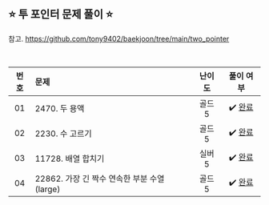 ## ⭐️ 투 포인터 문제 풀이 ⭐️ 

참고. https://github.com/tony9402/baekjoon/tree/main/two_pointer

<br>

<!-- 💭 [진행 중]  ✔️ [완료] -->

| **번호** | **문제** | **난이도** | **풀이 여부** |
|:--------:|:--------|:----------:|:-----------:|
| 01 | 2470. 두 용액 | 골드 5 | ✔️ [완료](https://github.com/yuuforest/Baekjoon/blob/main/python/%ED%88%AC%20%ED%8F%AC%EC%9D%B8%ED%84%B0/Prob2470.py) |
| 02 | 2230. 수 고르기 | 골드 5 | ✔️ [완료](https://github.com/yuuforest/Baekjoon/blob/main/python/%ED%88%AC%20%ED%8F%AC%EC%9D%B8%ED%84%B0/Prob2230.py) |
| 03 | 11728. 배열 합치기 | 실버 5 | ✔️ [완료](https://github.com/yuuforest/Baekjoon/blob/main/python/%ED%88%AC%20%ED%8F%AC%EC%9D%B8%ED%84%B0/Prob11728.py) |
| 04 | 22862. 가장 긴 짝수 연속한 부분 수열 (large) | 골드 5 | ✔️ [완료](https://github.com/yuuforest/Baekjoon/blob/main/python/%ED%88%AC%20%ED%8F%AC%EC%9D%B8%ED%84%B0/Prob22862.py) |